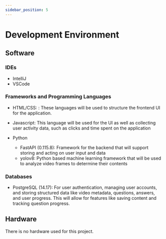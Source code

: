 ```yaml
---
sidebar_position: 5
---
```


# Development Environment

## Software

### IDEs
* IntelliJ
* VSCode

### Frameworks and Programming Languages
* HTML/CSS: : These languages will be used to structure the frontend UI for the application. 
* Javascript: This language will be used for the UI as well as collecting user activity data, such as clicks and time spent on the application

* Python
   * FastAPI (0.115.8): Framework for the backend that will support storing and acting on user input and data
   * yolov8: Python based machine learning framework that will be used to analyze video frames to determine their contents

### Databases
* PostgreSQL (14.17): For user authentication, managing user accounts, and storing structured data like video metadata, questions, answers, and user progress. This will allow for features like saving content and tracking question progress.


## Hardware
There is no hardware used for this project.
